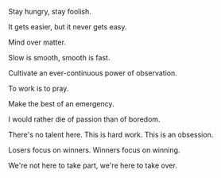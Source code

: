 Stay hungry, stay foolish. 

It gets easier, but it never gets easy. 

Mind over matter. 

Slow is smooth, smooth is fast.

Cultivate an ever-continuous power of observation.

To work is to pray.

Make the best of an emergency. 

I would rather die of passion than of boredom.

There's no talent here. This is hard work. This is an obsession.

Losers focus on winners. Winners focus on winning.

We're not here to take part, we're here to take over.

